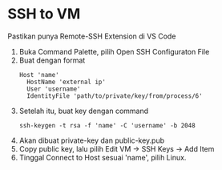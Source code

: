 # SSH to VM

Pastikan punya Remote-SSH Extension di VS Code

1. Buka Command Palette, pilih Open SSH Configuraton File
2. Buat dengan format
   ```
   Host 'name'
     HostName 'external ip'
     User 'username'
     IdentityFile 'path/to/private/key/from/process/6'
   ```
4. Setelah itu, buat key dengan command
   ```
   ssh-keygen -t rsa -f 'name' -C 'username' -b 2048
   ```
6. Akan dibuat private-key dan public-key.pub
7. Copy public key, lalu pilih Edit VM -> SSH Keys -> Add Item
8. Tinggal Connect to Host sesuai 'name', pilih Linux.
